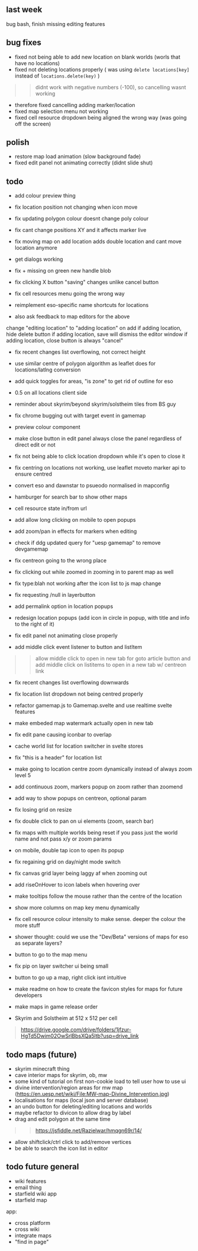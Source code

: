 ## last week
bug bash, finish missing editing features

## bug fixes
- fixed not being able to add new location on blank worlds (worls that have no locations)
- fixed not deleting locations properly ( was using ``delete locations[key]`` instead of ``locations.delete(key)`` )
>> didnt work with negative numbers (-100), so cancelling wasnt working
- therefore fixed cancelling adding marker/location
- fixed map selection menu not working
- fixed cell resource dropdown being aligned the wrong way (was going off the screen)


## polish
- restore map load animation (slow background fade)
- fixed edit panel not animating correctly (didnt slide shut)








## todo


- add colour preview thing
- fix location position not changing when icon move
- fix updating polygon colour doesnt change poly colour
- fix cant change positions XY and it affects marker live
- fix moving map on add location adds double location and cant move location anymore

- get dialogs working

- fix + missing on green new handle blob


- fix clicking X button "saving" changes unlike cancel button
- fix cell resources menu going the wrong way


- reimplement eso-specific name shortcuts for locations
- also ask feedback to map editors for the above


change "editing location" to "adding location" on add
if adding location, hide delete button
if adding location, save will dismiss the editor window
if adding location, close button is always "cancel"


- fix recent changes list overflowing, not correct height


- use similar centre of polygon algorithm as leaflet does for locations/latlng conversion
- add quick toggles for areas, "is zone" to get rid of outline for eso


- 0.5 on all locations client side

- reminder about skyrim/beyond skyrim/solstheim tiles from BS guy

- fix chrome bugging out with target event in gamemap


- preview colour component

- make close button in edit panel always close the panel regardless of direct edit or not

- fix not being able to click location dropdown while it's open to close it


- fix centring on locations not working, use leaflet moveto marker api to ensure centred
- convert eso and dawnstar to psueodo normalised in mapconfig
- hamburger for search bar to show other maps
- cell resource state in/from url
- add allow long clicking on mobile to open popups
- add zoom/pan in effects for markers when editing
- check if ddg updated query for "uesp gamemap" to remove devgamemap
- fix centreon going to the wrong place
- fix clicking out while zoomed in zooming in to parent map as well
- fix type:blah not working after the icon list to js map change
- fix requesting /null in layerbutton
- add permalink option in location popups
- redesign location popups (add icon in circle in popup, with title and info to the right of it)
- fix edit panel not animating close properly
- add middle click event listener to button and listItem
>> allow middle click to open in new tab for goto article button
>> and add middle click on listitems to open in a new tab w/ centreon link
- fix recent changes list overflowing downwards
- fix location list dropdown not being centred properly
- refactor gamemap.js to Gamemap.svelte and use realtime svelte features
- make embeded map watermark actually open in new tab
- fix edit pane causing iconbar to overlap
- cache world list for location switcher in svelte stores
- fix "this is a header" for location list
- make going to location centre zoom dynamically instead of always zoom level 5
- add continuous zoom, markers popup on zoom rather than zoomend
- add way to show popups on centreon, optional param
- fix losing grid on resize
- fix double click to pan on ui elements (zoom, search bar)
- fix maps with multiple worlds being reset if you pass just the world name and not pass x/y or zoom params
- on mobile, double tap icon to open its popup
- fix regaining grid on day/night mode switch
- fix canvas grid layer being laggy af when zooming out
- add riseOnHover to icon labels when hovering over
- make tooltips follow the mouse rather than the centre of the location
- show more columns on map key menu dynamically
- fix cell resource colour intensity to make sense. deeper the colour the more stuff
- shower thought: could we use the "Dev/Beta" versions of maps for eso as separate layers?
- button to go to the map menu
- fix pip on layer switcher ui being small
- button to go up a map, right click isnt intuitive
- make readme on how to create the favicon styles for maps for future developers
- make maps in game release order

- Skyrim and Solstheim at 512 x 512 per cell
> https://drive.google.com/drive/folders/1jfzur-HgTd5Dwim02OwSrlBbsXQa5ltb?usp=drive_link

## todo maps (future)
- skyrim minecraft thing
- cave interior maps for skyrim, ob, mw
- some kind of tutorial on first non-cookie load to tell user how to use ui
- divine intervention/region areas for mw map (https://en.uesp.net/wiki/File:MW-map-Divine_Intervention.jpg)
- localisations for maps (local json and server database)
- an undo button for deleting/editing locations and worlds
- maybe refactor to divicon to allow drag by label
- drag and edit polygon at the same time
>> https://jsfiddle.net/Razielwar/hmqgn69r/14/
- allow shiftclick/ctrl click to add/remove vertices
- be able to search the icon list in editor

## todo future general
- wiki features
- email thing
- starfield wiki app
- starfield map

app:
- cross platform
- cross wiki
- integrate maps
- "find in page"